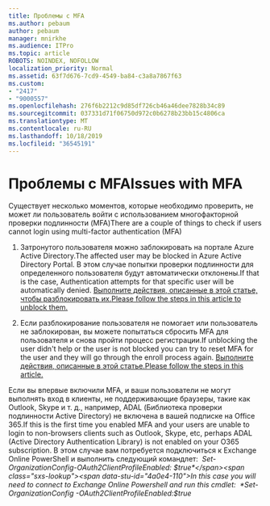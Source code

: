 ```yaml
---
title: Проблемы с MFA
ms.author: pebaum
author: pebaum
manager: mnirkhe
ms.audience: ITPro
ms.topic: article
ROBOTS: NOINDEX, NOFOLLOW
localization_priority: Normal
ms.assetid: 63f7d676-7cd9-4549-ba84-c3a8a7867f63
ms.custom:
- "2417"
- "9000557"
ms.openlocfilehash: 276f6b2212c9d85df726cb46a46dee7828b34c89
ms.sourcegitcommit: 037331d71f06750d972c0b6278b23bb15c4806ca
ms.translationtype: MT
ms.contentlocale: ru-RU
ms.lasthandoff: 10/18/2019
ms.locfileid: "36545191"
---
```

# <a name="issues-with-mfa"></a><span data-ttu-id="4a0e4-102">Проблемы с MFA</span><span class="sxs-lookup"><span data-stu-id="4a0e4-102">Issues with MFA</span></span>
<span data-ttu-id="4a0e4-103">Существует несколько моментов, которые необходимо проверить, не может ли пользователь войти с использованием многофакторной проверки подлинности (MFA)</span><span class="sxs-lookup"><span data-stu-id="4a0e4-103">There are a couple of things to check if users cannot login using multi-factor authentication (MFA)</span></span>

1. <span data-ttu-id="4a0e4-104">Затронутого пользователя можно заблокировать на портале Azure Active Directory.</span><span class="sxs-lookup"><span data-stu-id="4a0e4-104">The affected user may be blocked in Azure Active Directory Portal.</span></span> <span data-ttu-id="4a0e4-105">В этом случае попытки проверки подлинности для определенного пользователя будут автоматически отклонены.</span><span class="sxs-lookup"><span data-stu-id="4a0e4-105">If that is the case, Authentication attempts for that specific user will be automatically denied.</span></span> [<span data-ttu-id="4a0e4-106">Выполните действия, описанные в этой статье, чтобы разблокировать их.</span><span class="sxs-lookup"><span data-stu-id="4a0e4-106">Please follow the steps in this article to unblock them.</span></span>](https://docs.microsoft.com/azure/active-directory/authentication/howto-mfa-mfasettings#block-and-unblock-users)

2. <span data-ttu-id="4a0e4-107">Если разблокирование пользователя не помогает или пользователь не заблокирован, вы можете попытаться сбросить MFA для пользователя и снова пройти процесс регистрации.</span><span class="sxs-lookup"><span data-stu-id="4a0e4-107">If unblocking the user didn't help or the user is not blocked you can try to reset MFA for the user and they will go through the enroll process again.</span></span> [<span data-ttu-id="4a0e4-108">Выполните действия, описанные в этой статье.</span><span class="sxs-lookup"><span data-stu-id="4a0e4-108">Please follow the steps in this article.</span></span>](https://docs.microsoft.com/azure/active-directory/authentication/howto-mfa-userdevicesettings#require-users-to-provide-contact-methods-again)

<span data-ttu-id="4a0e4-109">Если вы впервые включили MFA, и ваши пользователи не могут выполнять вход в клиенты, не поддерживающие браузеры, такие как Outlook, Skype и т. д., например, ADAL (Библиотека проверки подлинности Active Directory) не включена в вашей подписке на Office 365.</span><span class="sxs-lookup"><span data-stu-id="4a0e4-109">If this is the first time you enabled MFA and your users are unable to login to non-browsers clients such as Outlook, Skype, etc, perhaps ADAL (Active Directory Authentication Library) is not enabled on your O365 subscription.</span></span> <span data-ttu-id="4a0e4-110">В этом случае вам потребуется подключиться к Exchange Online PowerShell и выполнить следующий командлет:  *Set-OrganizationConfig-OAuth2ClientProfileEnabled: $true*</span><span class="sxs-lookup"><span data-stu-id="4a0e4-110">In this case you will need to connect to Exchange Online Powershell and run this cmdlet:  *Set-OrganizationConfig -OAuth2ClientProfileEnabled:$true*</span></span>